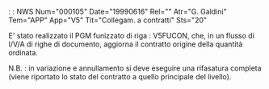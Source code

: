  :  : NWS Num="000105" Date="19990616" Rel="" Atr="G. Galdini" Tem="APP" App="V5" Tit="Collegam. a contratti" Sts="20"

E' stato realizzato il PGM funizzato di riga :  V5FUCON, che, in un flusso di I/V/A di righe di documento, aggiorna il contratto origine della quantità ordinata.

N.B. :  in variazione e annullamento si deve eseguire una rifasatura completa (viene riportato lo stato del contratto a quello principale del livello).


